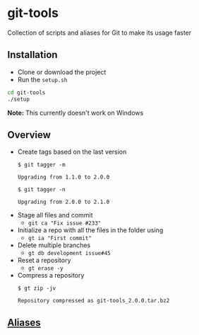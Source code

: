 # git-tools
Collection of scripts and aliases for Git to make its usage faster

## Installation
+ Clone or download the project
+ Run the `setup.sh`

```bash
cd git-tools
./setup
```

**Note:** This currently doesn't work on Windows

## Overview

+ Create tags based on the last version
    ```
    $ git tagger -m

    Upgrading from 1.1.0 to 2.0.0

    $ git tagger -n

    Upgrading from 2.0.0 to 2.1.0
    ```
+ Stage all files and commit 
    + `git ca "Fix issue #233"`
+ Initialize a repo with all the files in the folder using 
    + `gt ia "First commit"`
+ Delete multiple branches 
    + `gt db development issue#45`
+ Reset a repository
    + `gt erase -y`
+ Compress a repository
    ```
    $ gt zip -jv

    Repository compressed as git-tools_2.0.0.tar.bz2
    ```

## [Aliases](wiki/aliases.md)
